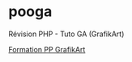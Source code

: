 # pooga
Révision PHP - Tuto GA (GrafikArt)

[Formation PP GrafikArt](https://www.grafikart.fr/formations/programmation-objet-php/objets-poo)
